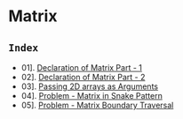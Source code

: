 # Matrix

## `Index`

- 01]. [Declaration of Matrix Part - 1](https://github.com/mr-vicky/DSA/blob/main/07%5D.%20Matrix/01_Declaration_of_Matrix_part_1.cpp.cpp)
- 02]. [Declaration of Matrix Part - 2](https://github.com/mr-vicky/DSA/blob/main/07%5D.%20Matrix/02_Declaration_of_Matrix_part_2.cpp)
- 03]. [Passing 2D arrays as Arguments](https://github.com/mr-vicky/DSA/blob/main/07%5D.%20Matrix/03_Passing_2D_arrays_as_arguments.cpp)
- 04]. [Problem - Matrix in Snake Pattern](https://github.com/mr-vicky/DSA/blob/main/07%5D.%20Matrix/04_Matrix_in_Snake_Pattern.cpp)
- 05]. [Problem - Matrix Boundary Traversal](https://github.com/mr-vicky/DSA/blob/main/07%5D.%20Matrix/05_Matrix_Boundary_Traversal.cpp)